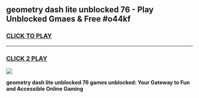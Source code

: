 
## geometry dash lite unblocked 76 - Play Unblocked Gmaes & Free #o44kf
<h3>
<a href="https://news.freeplayer.one?title=geometry_dash_lite_unblocked_76&ref=03M">CLICK TO PLAY</a></h3>
<hr>

<h3>
<a href="https://news.freeplayer.one?title=geometry_dash_lite_unblocked_76&ref=03M">CLICK 2 PLAY</a>
  
</h3>

<a href="https://news.freeplayer.one?title=geometry_dash_lite_unblocked_76&ref=03M"><img src="https://clearcache.store/games.png"></a>


**geometry dash lite unblocked 76 games unblocked: Your Gateway to Fun and Accessible Online Gaming**
